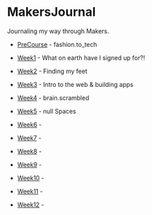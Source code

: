 # MakersJournal

Journaling my way through Makers.

- [PreCourse]() - fashion.to_tech

- [Week1](https://github.com/beca-g/MakersJournal/blob/master/WK1.md) - What on earth have I signed up for?! 

- [Week2](https://github.com/beca-g/MakersJournal/blob/master/WK2.md) - Finding my feet

- [Week3](https://github.com/beca-g/MakersJournal/blob/master/WK3.md) - Intro to the web & building apps

- [Week4](https://github.com/beca-g/MakersJournal/blob/master/WK4.md) - brain.scrambled

- [Week5](https://github.com/beca-g/MakersJournal/blob/master/WK5.md) - null Spaces

- [Week6]() - 

- [Week7]() - 

- [Week8]() -

- [Week9]() -

- [Week10]() -

- [Week11]() -

- [Week12]() - 

